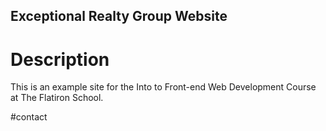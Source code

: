 Exceptional Realty Group Website
---

# Description

This is an example site for the Into to Front-end Web Development Course at The Flatiron School.

#contact
